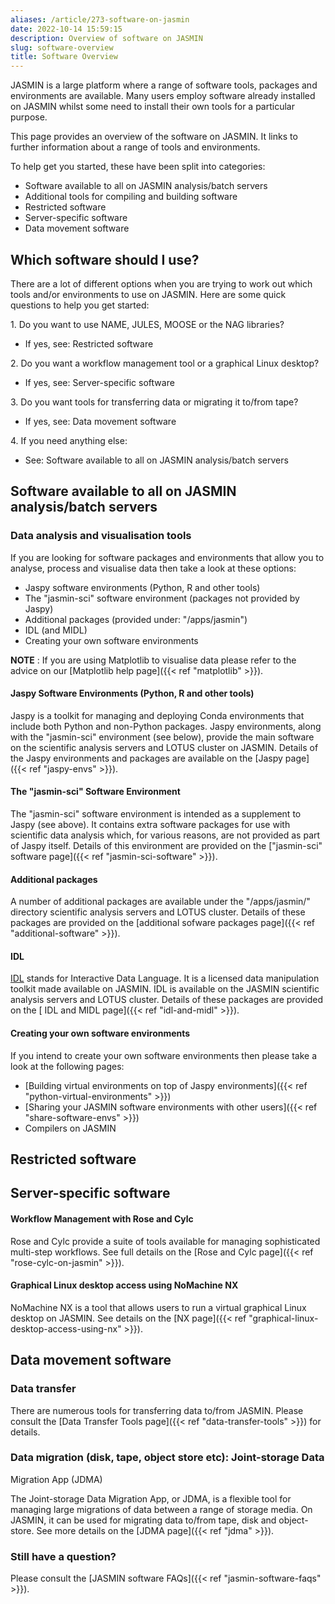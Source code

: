 ```yaml
---
aliases: /article/273-software-on-jasmin
date: 2022-10-14 15:59:15
description: Overview of software on JASMIN
slug: software-overview
title: Software Overview
---
```


JASMIN is a large platform where a range of software tools, packages and
environments are available. Many users employ software already installed on
JASMIN whilst some need to install their own tools for a particular purpose.

This page provides an overview of the software on JASMIN. It links to further
information about a range of tools and environments.

To help get you started, these have been split into categories:

  * Software available to all on JASMIN analysis/batch servers
  * Additional tools for compiling and building software
  * Restricted software
  * Server-specific software
  * Data movement software

## Which software should I use?

There are a lot of different options when you are trying to work out which
tools and/or environments to use on JASMIN. Here are some quick questions to
help you get started:

1\. Do you want to use NAME, JULES, MOOSE or the NAG libraries?

  * If yes, see: Restricted software

2\. Do you want a workflow management tool or a graphical Linux desktop?

  * If yes, see: Server-specific software

3\. Do you want tools for transferring data or migrating it to/from tape?

  * If yes, see: Data movement software

4\. If you need anything else:

  * See: Software available to all on JASMIN analysis/batch servers

## Software available to all on JASMIN analysis/batch servers

### Data analysis and visualisation tools

If you are looking for software packages and environments that allow you to
analyse, process and visualise data then take a look at these options:

  * Jaspy software environments (Python, R and other tools)
  * The "jasmin-sci" software environment (packages not provided by Jaspy)
  * Additional packages (provided under: "/apps/jasmin")
  * IDL (and MIDL)
  * Creating your own software environments

**NOTE** : If you are using Matplotlib to visualise data please refer to the
advice on our [Matplotlib help page]({{< ref "matplotlib" >}}).

#### Jaspy Software Environments (Python, R and other tools)

Jaspy is a toolkit for managing and deploying Conda environments that include
both Python and non-Python packages. Jaspy environments, along with the
"jasmin-sci" environment (see below), provide the main software on the
scientific analysis servers and LOTUS cluster on JASMIN. Details of the Jaspy
environments and packages are available on the [Jaspy page]({{< ref "jaspy-envs" >}}).

#### The "jasmin-sci" Software Environment

The "jasmin-sci" software environment is intended as a supplement to Jaspy
(see above). It contains extra software packages for use with scientific data
analysis which, for various reasons, are not provided as part of Jaspy itself.
Details of this environment are provided on the ["jasmin-sci" software
page]({{< ref "jasmin-sci-software" >}}).

#### Additional packages

A number of additional packages are available under the "/apps/jasmin/"
directory scientific analysis servers and LOTUS cluster. Details of these
packages are provided on the [additional sofware packages page]({{< ref "additional-software" >}}).

#### IDL

[IDL](https://www.harrisgeospatial.com/Software-Technology/IDL) stands for
Interactive Data Language. It is a licensed data manipulation toolkit made
available on JASMIN. IDL is available on the JASMIN scientific
analysis servers and LOTUS cluster. Details of these packages are provided on
the [ IDL and MIDL page]({{< ref "idl-and-midl" >}}).

#### Creating your own software environments

If you intend to create your own software environments then please take a look
at the following pages:

  * [Building virtual environments on top of Jaspy environments]({{< ref "python-virtual-environments" >}})
  * [Sharing your JASMIN software environments with other users]({{< ref "share-software-envs" >}})
  * Compilers on JASMIN

## Restricted software

## Server-specific software

#### Workflow Management with Rose and Cylc

Rose and Cylc provide a suite of tools available for managing sophisticated
multi-step workflows. See full details on the [Rose and Cylc page]({{< ref
"rose-cylc-on-jasmin" >}}).

#### Graphical Linux desktop access using NoMachine NX

NoMachine NX is a tool that allows users to run a virtual graphical Linux
desktop on JASMIN. See details on the [NX page]({{< ref "graphical-linux-desktop-access-using-nx" >}}).

## Data movement software

### Data transfer

There are numerous tools for transferring data to/from JASMIN. Please consult
the [Data Transfer Tools page]({{< ref "data-transfer-tools" >}}) for details.

### Data migration (disk, tape, object store etc): Joint-storage Data
Migration App (JDMA)

The Joint-storage Data Migration App, or JDMA, is a flexible tool for managing
large migrations of data between a range of storage media. On JASMIN, it can
be used for migrating data to/from tape, disk and object-store. See more
details on the [JDMA page]({{< ref "jdma" >}}).

### Still have a question?

Please consult the [JASMIN software FAQs]({{< ref "jasmin-software-faqs" >}}).


